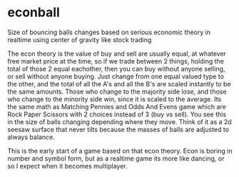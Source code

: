 # econball
Size of bouncing balls changes based on serious economic theory in realtime using center of gravity like stock trading

The econ theory is the value of buy and sell are usually equal, at whatever free market price at the time, so if we trade between 2 things, holding the total of those 2 equal eachother, then you can buy without anyone selling, or sell without anyone buying. Just change from one equal valued type to the other, and the total of all the A's and all the B's are scaled instantly to be the same amounts. Those who change to the majority side lose, and those who change to the minority side win, since it is scaled to the average. Its the same math as Matching Pennies and Odds And Evens game which are Rock Paper Scissors with 2 choices instead of 3 (buy vs sell). You see this in the size of balls changing depending where they move. Think of it as a 2d seesaw surface that never tilts because the masses of balls are adjusted to always balance.

This is the early start of a game based on that econ theory. Econ is boring in number and symbol form, but as a realtime game its more like dancing, or so I expect when it becomes multiplayer.
